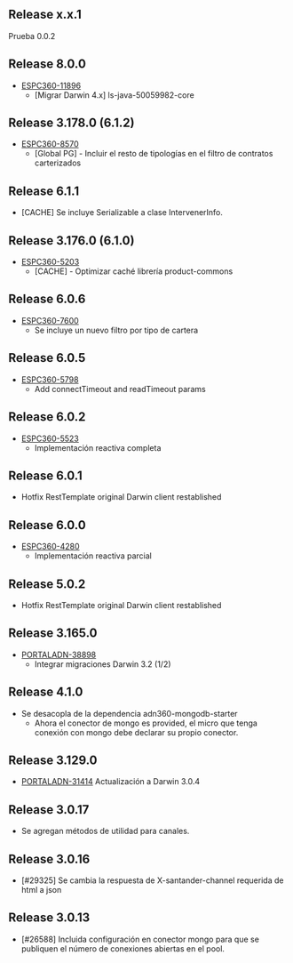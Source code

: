 ## Release x.x.1
Prueba 0.0.2
## Release 8.0.0
* [ESPC360-11896](https://sanes.atlassian.net/browse/ESPC360-11896)
  * [Migrar Darwin 4.x] ls-java-50059982-core

## Release 3.178.0 (6.1.2)
* [ESPC360-8570](https://sanes.atlassian.net/browse/ESPC360-8570)
  * [Global PG] - Incluir el resto de tipologías en el filtro de contratos carterizados
## Release 6.1.1
* [CACHE] Se incluye Serializable a clase IntervenerInfo.
## Release 3.176.0 (6.1.0)
* [ESPC360-5203](https://sanes.atlassian.net/browse/ESPC360-5203)
  * [CACHE] - Optimizar caché librería product-commons

## Release 6.0.6
* [ESPC360-7600](https://sanes.atlassian.net/browse/ESPC360-7600)
  * Se incluye un nuevo filtro por tipo de cartera
## Release 6.0.5
* [ESPC360-5798](https://sanes.atlassian.net/browse/ESPC360-5798)
  * Add connectTimeout and readTimeout params
## Release 6.0.2
* [ESPC360-5523](https://sanes.atlassian.net/browse/ESPC360-5523)
  * Implementación reactiva completa
## Release 6.0.1
* Hotfix RestTemplate original Darwin client restablished
## Release 6.0.0
* [ESPC360-4280](https://sanes.atlassian.net/browse/ESPC360-4280)
  * Implementación reactiva parcial

## Release 5.0.2
* Hotfix RestTemplate original Darwin client restablished

## Release 3.165.0
* [PORTALADN-38898](https://sanes.atlassian.net/browse/PORTALADN-38898)
  * Integrar migraciones Darwin 3.2 (1/2)
  
## Release 4.1.0
* Se desacopla de la dependencia adn360-mongodb-starter
  * Ahora el conector de mongo es provided, el micro que tenga conexión con mongo debe declarar su propio conector.
  
## Release 3.129.0
* [PORTALADN-31414](https://sanes.atlassian.net/browse/PORTALADN-31414)
  Actualización a Darwin 3.0.4

## Release 3.0.17
* Se agregan métodos de utilidad para canales.
## Release 3.0.16
* [#29325] Se cambia la respuesta de X-santander-channel requerida de html a json
## Release 3.0.13
* [#26588] Incluida configuración en conector mongo para que se publiquen el número de conexiones abiertas en el pool.
